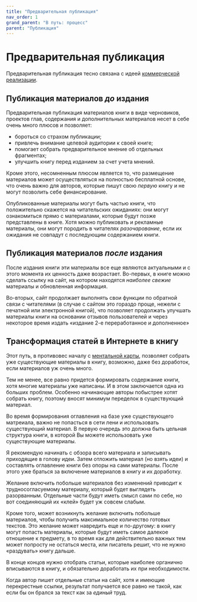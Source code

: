 ```yaml
---
title: "Предварительная публикация"
nav_order: 1
grand_parent: "В путь: процесс"
parent: "Публикация"
---
```


# Предварительная публикация

Предварительная публикация тесно связана с идеей [коммерческой
реализации](FIXME).

## Публикация материалов *до* издания

Предварительная публикация материалов книги в виде черновиков,
проектов глав, содержания и дополнительных материалов несет в себе
очень много плюсов и позволяет:
- бороться со страхом публикации;
- привлечь внимание целевой аудитории к своей книге;
- помогает собрать предварительное мнение об отдельных фрагментах;
- улучшить книгу перед изданием за счет учета мнений.

Кроме этого, несомненным плюсом является то, что размещение материалов
может осуществляться на полностью бесплатной основе, что очень важно
для авторов, которые пишут свою *первую* книгу и не могут позволить
себе финансирование.

Опубликованные материалы могут быть частью книги, что положительно
скажется на читательских ожиданиях: они могут ознакомиться прямо с
материалами, которые будут позже представлены в книге.  Хотя можно
публиковать и рекламные материалы, они могут породить в читателях
*разочарование*, если их ожидания не совпадут с последующим
содержанием книги.

## Публикация материалов *после* издания

После издания книги эти материалы все еще являются актуальными и с
этого момента их ценность даже возрастает.  Во-первых, в книге можно
сделать ссылку на сайт, на котором находятся *наиболее свежие*
материалы и обновленная информация.

Во-вторых, сайт продолжает выполнять свои функции по обратной связи с
читателями (в случае с сайтом это гораздо проще, нежели с печатной или
электронной книгой), что позволяет продолжать улучшать материалы книги
на основании отзывов пользователей и через некоторое время издать
«издание 2-е переработанное и дополненное»


## Трансформация статей в Интернете в книгу

Этот путь, в противовес началу с [ментальной карты](FIXME:mindmaps.md),
позволяет собрать уже существующие материалы в книгу, возможно, даже
без доработок, если материалов уж очень много.

Тем не менее, все равно придется формировать содержание книги, хотя
многие материалы уже написаны.  И в этом заключается одна из больших
проблем.  Особенно начинающие авторы побыстрее хотят собрать книгу,
поэтому вносят минимум переделок в существующий материал.

Во время формирования оглавления на базе уже существующего матреиала,
важно не попасться в сети лени и использовать существующий материал.
В первую очередь это должна быть цельная структура книги, в которой Вы
можете использовать уже существующие материалы.

Я рекомендую начинать с обзора всего материала и записывать приходящие
в голову идеи.  Затем отложить материал (но взять идеи) и составлять
оглавление книги без опоры на сами материалы.  После этого уже браться
за включение материалов в книгу и их доработку.

Желание включить побольше материалов без изменений приводит к
трудносогласуемому материалу, который будет выглядеть разорванным.
Отдельные части будут иметь смысл сами по себе, но вот соединяющий их
«клей» будет уж совсем слабым.

Кроме того, может возникнуть желание включить побольше материалов,
чтобы получить максимальное количество готовых текстов.  Это желание
может навредить еще и по-другому: в книгу могут попасть материалы,
которые будут иметь самое далекое отношение к предмету, в то время как
для действительно важных тем может попросту не остаться места, или
писатель решит, что не нужно «раздувать» книгу дальше.

В конце концов нужно отобрать статьи, которые наиболее органично
вписываются в книгу, и обязательно доработать их при необходимости.

Когда автор пишет отдельные статьи на сайт, хотя и имеющие
перекрестные ссылки, результат получается все равно не такой, как если
бы он брался за текст как за *единый* труд.
